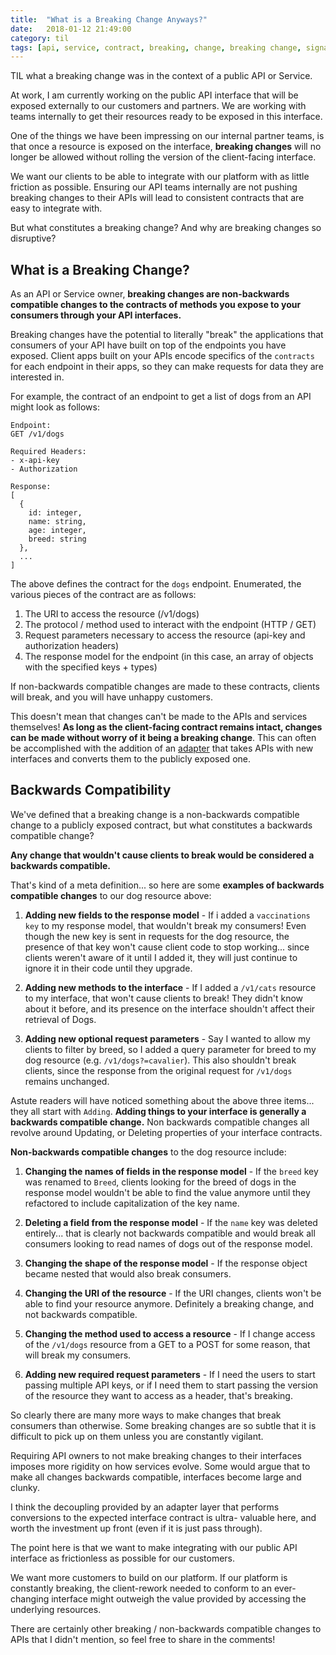 ```yaml
---
title:  "What is a Breaking Change Anyways?"
date:   2018-01-12 21:49:00
category: til
tags: [api, service, contract, breaking, change, breaking change, signature, method, backwards, compatible, forwards, backwards compatible, forwards compatible, interface]
---
```


TIL what a breaking change was in the context of a public API or Service.

At work, I am currently working on the public API interface that will be exposed externally to our customers and partners. We are working with teams internally to get their resources ready to be exposed in this interface.

One of the things we have been impressing on our internal partner teams, is that once a resource is exposed on the interface, **breaking changes** will no longer be allowed without rolling the version of the client-facing interface.

We want our clients to be able to integrate with our platform with as little friction as possible. Ensuring our API teams internally are not pushing breaking changes to their APIs will lead to consistent contracts that are easy to integrate with.

But what constitutes a breaking change? And why are breaking changes so disruptive?

## What is a Breaking Change?

As an API or Service owner, **breaking changes are non-backwards compatible changes to the contracts of methods you expose to your consumers through your API interfaces.**

Breaking changes have the potential to literally "break" the applications that consumers of your API have built on top of the endpoints you have exposed. Client apps built on your APIs encode specifics of the `contracts` for each endpoint in their apps, so they can make requests for data they are interested in.

For example, the contract of an endpoint to get a list of dogs from an API might look as follows:

```
Endpoint:
GET /v1/dogs

Required Headers:
- x-api-key
- Authorization

Response:
[
  {
    id: integer,
    name: string,
    age: integer,
    breed: string
  },
  ...
]
```

The above defines the contract for the `dogs` endpoint. Enumerated, the various pieces of the contract are as follows:

  1) The URI to access the resource (/v1/dogs)
  2) The protocol / method used to interact with the endpoint (HTTP / GET)
  3) Request parameters necessary to access the resource (api-key and authorization headers)
  4) The response model for the endpoint (in this case, an array of objects with the specified keys + types)

If non-backwards compatible changes are made to these contracts, clients will break, and you will have unhappy customers.

This doesn't mean that changes can't be made to the APIs and services themselves! **As long as the client-facing contract remains intact, changes can be made without worry of it being a breaking change**. This can often be accomplished with the addition of an [adapter][adapter] that takes APIs with new interfaces and converts them to the publicly exposed one.

## Backwards Compatibility

We've defined that a breaking change is a non-backwards compatible change to a publicly exposed contract, but what constitutes a backwards compatible change?

**Any change that wouldn't cause clients to break would be considered a backwards compatible.**

That's kind of a meta definition... so here are some **examples of backwards compatible changes** to our dog resource above:

1) **Adding new fields to the response model** - If i added a `vaccinations key` to my response model, that wouldn't break my consumers! Even though the new key is sent in requests for the dog resource, the presence of that key won't cause client code to stop working... since clients weren't aware of it until I added it, they will just continue to ignore it in their code until they upgrade.

2) **Adding new methods to the interface** - If I added a `/v1/cats` resource to my interface, that won't cause clients to break! They didn't know about it before, and its presence on the interface shouldn't affect their retrieval of Dogs.

3) **Adding new optional request parameters** - Say I wanted to allow my clients to filter by breed, so I added a query parameter for breed to my dog resource (e.g. `/v1/dogs?=cavalier`). This also shouldn't break clients, since the response from the original request for `/v1/dogs` remains unchanged.

Astute readers will have noticed something about the above three items... they all start with `Adding`. **Adding things to your interface is generally a backwards compatible change.** Non backwards compatible changes all revolve around Updating, or Deleting properties of your interface contracts.

**Non-backwards compatible changes** to the dog resource include:

1) **Changing the names of fields in the response model** - If the `breed` key was renamed to `Breed`, clients looking for the breed of dogs in the response model wouldn't be able to find the value anymore until they refactored to include capitalization of the key name.

2) **Deleting a field from the response model** - If the `name` key was deleted entirely... that is clearly not backwards compatible and would break all consumers looking to read names of dogs out of the response model.

3) **Changing the shape of the response model** - If the response object became nested that would also break consumers.

4) **Changing the URI of the resource** - If the URI changes, clients won't be able to find your resource anymore. Definitely a breaking change, and not backwards compatible.

5) **Changing the method used to access a resource** - If I change access of the `/v1/dogs` resource from a GET to a POST for some reason, that will break my consumers.

6) **Adding new required request parameters** - If I need the users to start passing multiple API keys, or if I need them to start passing the version of the resource they want to access as a header, that's breaking.

So clearly there are many more ways to make changes that break consumers than otherwise. Some breaking changes are so subtle that it is difficult to pick up on them unless you are constantly vigilant.

Requiring API owners to not make breaking changes to their interfaces imposes more rigidity on how services evolve. Some would argue that to make all changes backwards compatible, interfaces become large and clunky.

I think the decoupling provided by an adapter layer that performs conversions to the expected interface contract is ultra- valuable here, and worth the investment up front (even if it is just pass through).

The point here is that we want to make integrating with our public API interface as frictionless as possible for our customers.

We want more customers to build on our platform. If our platform is constantly breaking, the client-rework needed to conform to an ever-changing interface might outweigh the value provided by accessing the underlying resources.

There are certainly other breaking / non-backwards compatible changes to APIs that I didn't mention, so feel free to share in the comments!

[adapter]: /posts/2017-09-09-the-adapter-pattern/
